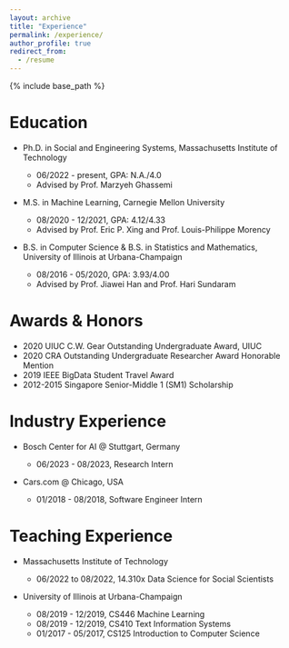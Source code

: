```yaml
---
layout: archive
title: "Experience"
permalink: /experience/
author_profile: true
redirect_from:
  - /resume
---
```


{% include base_path %}


Education
======

* Ph.D. in Social and Engineering Systems, Massachusetts Institute of Technology
  * 06/2022 - present, GPA: N.A./4.0
  * Advised by Prof. Marzyeh Ghassemi

* M.S. in Machine Learning, Carnegie Mellon University
  * 08/2020 - 12/2021, GPA: 4.12/4.33
  * Advised by Prof. Eric P. Xing and Prof. Louis-Philippe Morency

* B.S. in Computer Science & B.S. in Statistics and Mathematics, University of Illinois at Urbana-Champaign
  * 08/2016 - 05/2020, GPA: 3.93/4.00
  * Advised by Prof. Jiawei Han and Prof. Hari Sundaram


Awards & Honors
======

* 2020 UIUC C.W. Gear Outstanding Undergraduate Award, UIUC
* 2020 CRA Outstanding Undergraduate Researcher Award Honorable Mention
* 2019 IEEE BigData Student Travel Award
* 2012-2015 Singapore Senior-Middle 1 (SM1) Scholarship


Industry Experience
======
* Bosch Center for AI @ Stuttgart, Germany
  * 06/2023 - 08/2023, Research Intern

* Cars.com @ Chicago, USA
  * 01/2018 - 08/2018, Software Engineer Intern 


Teaching Experience
======
* Massachusetts Institute of Technology
  * 06/2022 to 08/2022, 14.310x Data Science for Social Scientists

* University of Illinois at Urbana-Champaign
  * 08/2019 - 12/2019, CS446 Machine Learning
  * 08/2019 - 12/2019, CS410 Text Information Systems
  * 01/2017 - 05/2017, CS125 Introduction to Computer Science